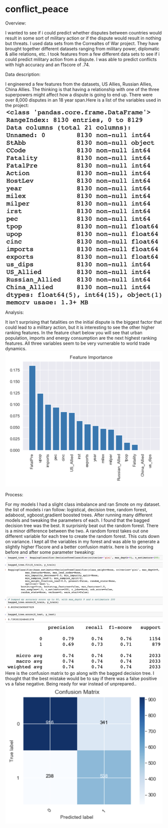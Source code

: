 # conflict_peace
Overview:

  I wanted to see if i could predict whether disputes between countries would result in some sort of military action or if the dispute would result in nothing but threats. I used data sets from the Correaltes of War project. They have brought together different datasets ranging from military power, diplomatic & allie relations, etc. I took features from a few different data sets to see if i could predict military action from a dispute. I was able to predict conflicts with high accuracy and an f1score of .74.
  
Data description:

  I engineered a few features from the datasets, US Allies, Russian Allies, China Allies. The thinking is that having a relationship with one of the three superpowers might affect how a dispute is going to end up. There were over 8,000 disputes in an 18 year span.Here is a list of the variables used in the project:
![Plot](https://github.com/denisdunn/conflict_peace/blob/master/Screen%20Shot%202019-05-10%20at%208.51.52%20AM.png)


Analysis:

  It isn't surprising that fatalities on the initial dispute is the biggest factor that could lead to a military action, but it is interesting to see the other higher ranking features. In the feature chart below you will see that urban population, imports and energy consumption are the next highest ranking features. All three variables seem to be very vurnerable to world trade dynamics. 
![Plot](https://github.com/denisdunn/conflict_peace/blob/master/Screen%20Shot%202019-05-10%20at%2010.14.02%20AM.png)

Process:

  For my models I had a slight class imbalance and ran Smote on my dataset. the list of models i ran follow: logistical, decision tree, random forest, adaboost, xgboost,gradient boosted trees.
After running many different models and tweaking the parameters of each. I found that the bagged decision tree was the best. It surprisinly beat out the random forest. There is a minor difference between the two. A random forest takes out one different variable for each tree to create the random forest. This cuts down on variance. I kept all the variables in my forest and was able to generate a slightly higher f1score and a better confusion matrix. here is the scoring before and after some parameter tweaking:
![Plot](https://github.com/denisdunn/conflict_peace/blob/master/Screen%20Shot%202019-05-10%20at%209.26.25%20AM.png)
![Plot](https://github.com/denisdunn/conflict_peace/blob/master/Screen%20Shot%202019-05-10%20at%209.28.57%20AM.png)
Here is the confusion matrix to go along with the bagged decision tree. I thought that the best mistake would be to say if there was a false positive vs a false negative. Being ready for war instead of unprepared..
![Plot](https://github.com/denisdunn/conflict_peace/blob/master/Screen%20Shot%202019-05-10%20at%2010.30.35%20AM.png)
